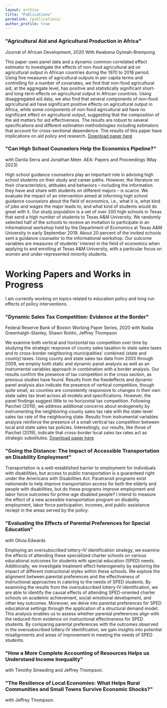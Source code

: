 ```yaml
---
layout: archive
title: "Publications"
permalink: /publications/
author_profile: true
---
```

### "Agricultural Aid and Agricultural Production in Africa"
Journal of African Development, 2020 With Kwabena Gyimah-Brempong

This paper uses panel data and a dynamic common correlated effect
estimator to investigate the effects of non-food agricultural aid on agricultural output in African countries during the 1970 to 2018 period. Using five measures of agricultural outputs in per capita terms and controlling for a number of covariates, we find that non-food agricultural aid, at the aggregate level, has positive and statistically significant short- and long-term effects on agricultural output in African countries. Using disaggregated aid data, we also find that several components of non-food agricultural aid have significant positive effects on agricultural output in Africa, while some components of non-food agricultural aid have no significant effect on agricultural output, suggesting that the composition of the aid matters for aid effectiveness. The results are robust to several specifications and different estimation methodologies including estimators that account for cross-sectional dependence. The results of this paper have implications on aid policy and research. [Download paper here](http://melissa-gentry.github.io/files/jafrideve_21.pdf)


### "Can High School Counselors Help the Economics Pipeline?" 
with Danila Serra and Jonathan Meer. AEA: Papers and Proceedings (May 2023)

High school guidance counselors play an important role in advising high school students on their study and career paths. However, the literature on their characteristics, attitudes and behaviors – including the information they have and share with students on different majors – is scarce. We evaluate the impact of an intervention aimed at informing high school guidance counselors about the field of economics, i.e., what it is, what kind of jobs and wages the major leads to, and what kind of students would do great with it. Our study population is a set of over 200 high schools in Texas that send a high number of students to Texas A&M University. We randomly selected half of the schools to receive an invitation to participate in an informational workshop held by the Department of Economics at Texas A&M University in early September 2019. About 20 percent of the invited schools sent a guidance counselor to the informational workshop. Our outcome variables are measures of students’ interest in the field of economics when applying to and enrolling at Texas A&M University, with a particular focus on women and under-represented minority students.

# Working Papers and Works in Progress

I am currently working on topics related to education policy and long run effects of policy interventions.

### "Dynamic Sales Tax Competition: Evidence at the Border"
Federal Reserve Bank of Boston Working Paper Series, 2020 with Nadia Greenhalgh-Stanley, Shawn Rohlin, Jeffrey Thompson

We examine both vertical and horizontal tax competition over time by studying the strategic response of county sales taxation to state sales taxes and to cross-border neighboring municipalities’ combined (state and county) taxes. Using county and state sales tax data from 2003 through 2009, we employ both static and dynamic panel analysis as well as an instrumental variables approach in combination with a border analysis. Our results confirm the presence of tax competition in the cross section, as previous studies have found. Results from the fixedeffects and dynamic panel analysis also indicate the presence of vertical competition, though quite small, as counties are consistently responsive to changes in their own state sales tax level across all models and specifications. However, the panel findings suggest little to no horizontal tax competition. Following Parchet (2019), we address additional concerns about endogeneity by instrumenting the neighboring-county sales tax rate with the state-level sales tax rate of the neighboring state. Results from instrumental variables analysis reinforce the presence of a small vertical tax competition between local and state sales tax policies. Interestingly, our results, like those of Parchet (2019), indicate that cross-border local sales tax rates act as strategic substitutes. [Download paper here](http://melissa-gentry.github.io/files/SalesTaxCompetition.pdf)

### "Going the Distance: The Impact of Accessible Transportation on Disability Employment"

Transportation is a well-established barrier to employment for individuals with disabilities, but access to public transportation is a guaranteed right under the Americans with Disabilities Act. Paratransit programs exist nationwide to help improve transportation access for both the elderly and people with disabilities, but do these programs improve employment and labor force outcomes for prime-age disabled people? I intend to measure the effect of a new acessible transportation program on disability employment, labor force participation, incomes, and public assistance reciept in the areas served by the policy. 

### "Evaluating the Effects of Parental Preferences for Special Education" 
with Olivia Edwards

Employing an oversubscribed lottery-IV identification strategy, we examine the effects of attending these specialized charter schools on various educational outcomes for students with special education (SPED) needs. Additionally, we investigate treatment effect heterogeneity by exploring the impact of different instructional styles within these schools. We explore the alignment between parental preferences and the effectiveness of instructional approaches in catering to the needs of SPED students. By examining the results from the oversubscribed lottery-IV identification, we are able to identify the causal effects of attending SPED-oriented charter schools on academic achievement, social-emotional development, and other key outcomes. Moreover, we delve into parental preferences for SPED educational settings through the application of a structural demand model. This analysis enables us to assess whether parental preferences align with the reduced-form evidence on instructional effectiveness for SPED students. By comparing parental preferences with the outcomes observed in the oversubscribed lottery-IV identification, we gain insights into potential misalignments and areas of improvement in meeting the needs of SPED students.


### "How a More Complete Accounting of Resources Helps us Understand Income Inequality" 
with Timothy Smeeding and Jeffrey Thompson.


### "The Resilience of Local Economies: What Helps Rural Communities and Small Towns Survive Economic Shocks?" 
with Jeffrey Thompson.
